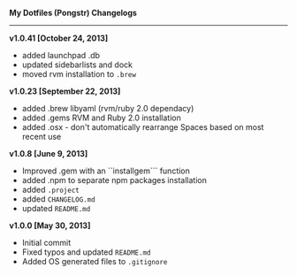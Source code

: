 **My Dotfiles (Pongstr) Changelogs**

--------------------------------------

**v1.0.41 [October 24, 2013]**
  - added launchpad .db
  - updated sidebarlists and dock
  - moved rvm installation to ```.brew``` 

**v1.0.23  [September 22, 2013]**
  - added .brew libyaml (rvm/ruby 2.0 dependacy)
  - added .gems RVM and Ruby 2.0 installation
  - added .osx - don't automatically rearrange Spaces based on most recent use

**v1.0.8  [June 9, 2013]**
  - Improved .gem with an ``installgem``` function
  - added .npm to separate npm packages installation
  - added ```.project```
  - added ```CHANGELOG.md```
  - updated ```README.md```

**v1.0.0  [May 30, 2013]**
  - Initial commit
  - Fixed typos and updated ```README.md```
  - Added OS generated files to ```.gitignore```
